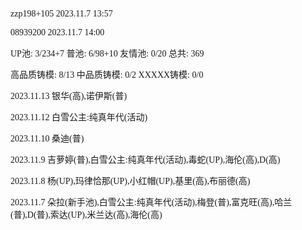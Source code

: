<font face="Fira Code">

zzp198+105 2023.11.7 13:57

08939200 2023.11.7 14:00

UP池: 3/234+7  普池: 6/98+10  友情池: 0/20  总共: 369

高品质铸模: 8/13  中品质铸模: 0/2  XXXXX铸模: 0/0

2023.11.13 银华(高),诺伊斯(普)

2023.11.12 白雪公主:纯真年代(活动)

2023.11.10 桑迪(普)

2023.11.9 吉萝婷(普),白雪公主:纯真年代(活动),毒蛇(UP),海伦(高),D(高)

2023.11.8 杨(UP),玛律恰那(UP),小红帽(UP),基里(高),布丽德(高)

2023.11.7 朵拉(新手池),白雪公主:纯真年代(活动),梅登(普),富克旺(高),哈兰(普),D(普),索达(UP),米兰达(高),海伦(高)

</font>
